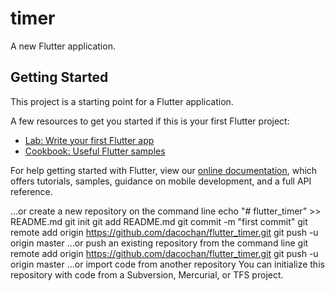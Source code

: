 # timer

A new Flutter application.

## Getting Started

This project is a starting point for a Flutter application.

A few resources to get you started if this is your first Flutter project:

- [Lab: Write your first Flutter app](https://flutter.io/docs/get-started/codelab)
- [Cookbook: Useful Flutter samples](https://flutter.io/docs/cookbook)

For help getting started with Flutter, view our 
[online documentation](https://flutter.io/docs), which offers tutorials, 
samples, guidance on mobile development, and a full API reference.

…or create a new repository on the command line
echo "# flutter_timer" >> README.md
git init
git add README.md
git commit -m "first commit"
git remote add origin https://github.com/dacochan/flutter_timer.git
git push -u origin master
…or push an existing repository from the command line
git remote add origin https://github.com/dacochan/flutter_timer.git
git push -u origin master
…or import code from another repository
You can initialize this repository with code from a Subversion, Mercurial, or TFS project.